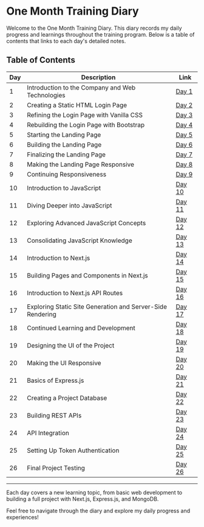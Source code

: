 # One Month Training Diary

Welcome to the One Month Training Diary. This diary records my daily progress and learnings throughout the training program. Below is a table of contents that links to each day's detailed notes.

## Table of Contents

| Day | Description                                                   | Link                                 |
| --- | ------------------------------------------------------------- | ------------------------------------ |
| 1   | Introduction to the Company and Web Technologies              | [Day 1](./diary/Day1.md)             |
| 2   | Creating a Static HTML Login Page                             | [Day 2](./diary/Day2.md)             |
| 3   | Refining the Login Page with Vanilla CSS                      | [Day 3](./diary/Day3.md)             |
| 4   | Rebuilding the Login Page with Bootstrap                      | [Day 4](./diary/Day4.md)             |
| 5   | Starting the Landing Page                                     | [Day 5](./diary/Day5.md)             |
| 6   | Building the Landing Page                                     | [Day 6](./diary/Day6.md)             |
| 7   | Finalizing the Landing Page                                   | [Day 7](./diary/Day7.md)             |
| 8   | Making the Landing Page Responsive                            | [Day 8](./diary/Day8.md)             |
| 9   | Continuing Responsiveness                                     | [Day 9](./diary/Day9.md)             |
| 10  | Introduction to JavaScript                                    | [Day 10](./diary/Day10.md)           |
| 11  | Diving Deeper into JavaScript                                 | [Day 11](./diary/Day11.md)           |
| 12  | Exploring Advanced JavaScript Concepts                        | [Day 12](./diary/Day12.md)           |
| 13  | Consolidating JavaScript Knowledge                            | [Day 13](./diary/Day13.md)           |
| 14  | Introduction to Next.js                                       | [Day 14](./diary/Day14.md)           |
| 15  | Building Pages and Components in Next.js                      | [Day 15](./diary/Day15.md)           |
| 16  | Introduction to Next.js API Routes                            | [Day 16](./diary/Day16.md)           |
| 17  | Exploring Static Site Generation and Server-Side Rendering    | [Day 17](./diary/Day17.md)           |
| 18  | Continued Learning and Development                            | [Day 18](./diary/Day18.md)           |
| 19  | Designing the UI of the Project                               | [Day 19](./diary/Day19.md)           |
| 20  | Making the UI Responsive                                      | [Day 20](./diary/Day20.md)           |
| 21  | Basics of Express.js                                          | [Day 21](./diary/Day21.md)           |
| 22  | Creating a Project Database                                   | [Day 22](./diary/Day22.md)           |
| 23  | Building REST APIs                                            | [Day 23](./diary/Day23.md)           |
| 24  | API Integration                                               | [Day 24](./diary/Day24.md)           |
| 25  | Setting Up Token Authentication                               | [Day 25](./diary/Day25.md)           |
| 26  | Final Project Testing                                         | [Day 26](./diary/Day26.md)           |

---

Each day covers a new learning topic, from basic web development to building a full project with Next.js, Express.js, and MongoDB.

Feel free to navigate through the diary and explore my daily progress and experiences!